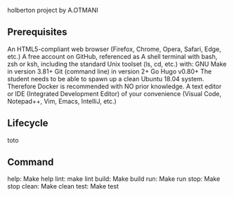 holberton project by A.OTMANI
## Prerequisites
An HTML5-compliant web browser (Firefox, Chrome, Opera, Safari, Edge, etc.)
A free account on GitHub, referenced as <GitHub Handle>
A shell terminal with bash, zsh or ksh, including the standard Unix toolset (ls, cd, etc.) with:
    GNU Make in version 3.81+
    Git (command line) in version 2+
    Go Hugo v0.80+
The student needs to be able to spawn up a clean Ubuntu 18.04 system. Therefore Docker is recommended with NO prior knowledge.
A text editor or IDE (Integrated Development Editor) of your convenience (Visual Code, Notepad++, Vim, Emacs, IntelliJ, etc.)
## Lifecycle
toto
## Command
help:  Make help
lint:  make lint
build:  Make build
run: Make run
stop: Make stop
clean:  Make clean
test:  Make test
